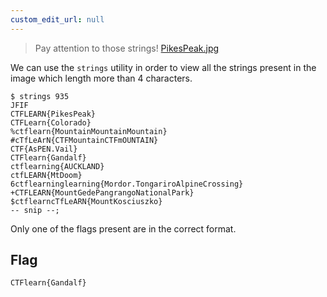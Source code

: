 ```yaml
---
custom_edit_url: null
---
```


> Pay attention to those strings!
> [PikesPeak.jpg](https://ctflearn.com/challenge/download/935)

We can use the `strings` utility in order to view all the strings present in the image which length more than 4 characters.
```
$ strings 935
JFIF
CTFLEARN{PikesPeak}
CTFLearn{Colorado}
%ctflearn{MountainMountainMountain}
#cTfLeArN{CTFMountainCTFmOUNTAIN}
CTF{AsPEN.Vail}
CTFlearn{Gandalf}
ctflearning{AUCKLAND}
ctfLEARN{MtDoom}
6ctflearninglearning{Mordor.TongariroAlpineCrossing}
+CTFLEARN{MountGedePangrangoNationalPark}
$ctflearncTfLeARN{MountKosciuszko}
-- snip --;
```
Only one of the flags present are in the correct format.
## Flag
```
CTFlearn{Gandalf}
```
